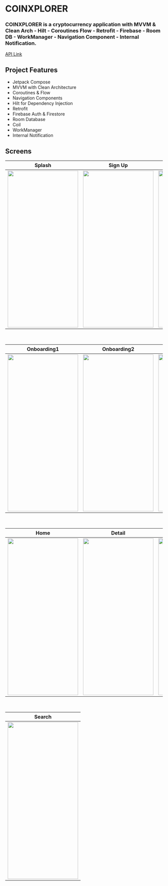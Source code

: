# COINXPLORER

### COINXPLORER is a cryptocurrency application with MVVM & Clean Arch - Hilt - Coroutines Flow - Retrofit - Firebase - Room DB - WorkManager - Navigation Component - Internal Notification.
[API Link](https://www.coingecko.com/en/api)

## Project Features
 - Jetpack Compose
 - MVVM with Clean Architecture
 - Coroutines & Flow
 - Navigation Components
 - Hilt for Dependency Injection
 - Retrofit
 - Firebase Auth & Firestore
 - Room Database
 - Coil
 - WorkManager
 - Internal Notification


## Screens

| Splash | Sign Up | Sign In |
| ------ | ---- | ------ |
|<img src="https://github.com/sezer1578/COINXPLORER/assets/26059113/62f26dbe-7513-4960-b6b7-0dc9ba23ceac" width="225" height="500"/>|<img src="https://github.com/sezer1578/COINXPLORER/assets/26059113/7e1d387c-7a55-43f2-b4e2-2b9894e50acb" width="225" height="500"/>|<img src="https://github.com/sezer1578/COINXPLORER/assets/26059113/a7372c53-96bd-4c6d-9c78-2e59863a4a33" width="225" height="500"/>|

</br>

| Onboarding1 | Onboarding2 | Onboarding3 |
| --- | ------- | ------- |
|<img src="https://github.com/sezer1578/COINXPLORER/assets/26059113/b2b5a10e-1c83-476f-8531-29f36ea878be" width="225" height="500"/>|<img src="https://github.com/sezer1578/COINXPLORER/assets/26059113/31be565a-3526-4f2a-981c-c78a20fbf93f" width="225" height="500"/>|<img src="https://github.com/sezer1578/COINXPLORER/assets/26059113/040aa414-a8a0-48d5-a24f-6f42aa17eeaa" width="225" height="500"/>|

</br>

| Home | Detail | Favourites |
| --- | ------- | ------- |
|<img src="https://github.com/sezer1578/COINXPLORER/assets/26059113/fce19690-e244-47d8-8f47-897b8cad713d" width="225" height="500"/>|<img src="https://github.com/sezer1578/COINXPLORER/assets/26059113/ee0c240c-a7b5-4997-9e11-1051a2a732bc" width="225" height="500"/>|<img src="https://github.com/sezer1578/COINXPLORER/assets/26059113/12752159-14d2-461d-806e-b33e7d6b7400" width="225" height="500"/>|

</br>

| Search |
| ------ |
|<img src="https://github.com/sezer1578/COINXPLORER/assets/26059113/6aae2197-32d1-48ff-819b-c2c6c51b93fb" width="225" height="500"/>|
